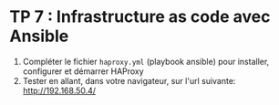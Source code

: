 # TP 7 : Infrastructure as code avec Ansible

1. Compléter le fichier ``haproxy.yml`` (playbook ansible) pour
   installer, configurer et démarrer HAProxy
2. Tester en allant, dans votre navigateur, sur l'url suivante:<br/>
   http://192.168.50.4/
